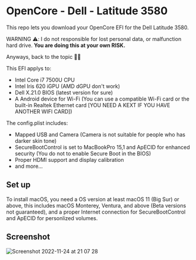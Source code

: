 # OpenCore - Dell - Latitude 3580
This repo lets you download your OpenCore EFI for the Dell Latitude 3580.

WARNING ⚠️: I  do not responsible for lost personal data, or malfunction hard drive. **You are doing this at your own RISK.**

Anyways, back to the topic 💁‍♂️

This EFI applys to:
- Intel Core i7 7500U CPU
- Intel Iris 620 iGPU (AMD dGPU don't work)
- Dell X.21.0 BIOS (latest version for sure)
- A Android device for Wi-Fi (You can use a compatible Wi-Fi card or the built-in Realtek Ethernet card [YOU NEED A KEXT IF YOU HAVE ANOTHER WIFI CARD])

The config.plist includes:
- Mapped USB and Camera (Camera is not suitable for people who has darker skin tone)
- SecureBootControl is set to MacBookPro 15,1 and ApECID for enhanced security (You do not to enable Secure Boot in the BIOS)
- Proper HDMI support and display calibration
- and more...

## Set up
To install macOS, you need a OS version at least macOS 11 (Big Sur) or above, this includes macOS Monterey, Ventura, and above (Beta versions not guaranteed), and a proper Internet connection for SecureBootControl and ApECID for personlized volumes.

## Screenshot
![Screenshot 2022-11-24 at 21 07 28](https://user-images.githubusercontent.com/97381104/203803987-6c35ce12-0772-4312-9652-f59a3ae50ea9.png)
